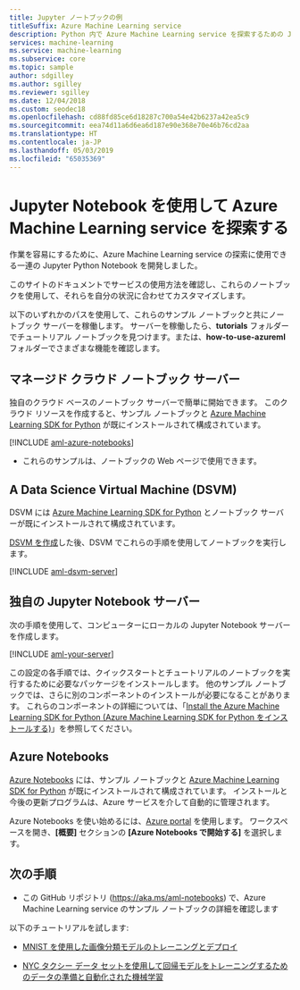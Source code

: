 ```yaml
---
title: Jupyter ノートブックの例
titleSuffix: Azure Machine Learning service
description: Python 内で Azure Machine Learning service を探索するための Jupyter Notebook の例を検索し、使用します。
services: machine-learning
ms.service: machine-learning
ms.subservice: core
ms.topic: sample
author: sdgilley
ms.author: sgilley
ms.reviewer: sgilley
ms.date: 12/04/2018
ms.custom: seodec18
ms.openlocfilehash: cd88fd85ce6d18287c700a54e42b6237a42ea5c9
ms.sourcegitcommit: eea74d11a6d6ea6d187e90e368e70e46b76cd2aa
ms.translationtype: HT
ms.contentlocale: ja-JP
ms.lasthandoff: 05/03/2019
ms.locfileid: "65035369"
---
```

# <a name="use-jupyter-notebooks-to-explore-azure-machine-learning-service"></a>Jupyter Notebook を使用して Azure Machine Learning service を探索する

作業を容易にするために、Azure Machine Learning service の探索に使用できる一連の Jupyter Python Notebook を開発しました。 

このサイトのドキュメントでサービスの使用方法を確認し、これらのノートブックを使用して、それらを自分の状況に合わせてカスタマイズします。 

以下のいずれかのパスを使用して、これらのサンプル ノートブックと共にノートブック サーバーを稼働します。  サーバーを稼働したら、**tutorials** フォルダーでチュートリアル ノートブックを見つけます。または、**how-to-use-azureml** フォルダーでさまざまな機能を確認します。

## <a name="a-managed-cloud-notebook-server"></a>マネージド クラウド ノートブック サーバー

独自のクラウド ベースのノートブック サーバーで簡単に開始できます。 このクラウド リソースを作成すると、サンプル ノートブックと [Azure Machine Learning SDK for Python](https://aka.ms/aml-sdk) が既にインストールされて構成されています。  

[!INCLUDE [aml-azure-notebooks](../../../includes/aml-azure-notebooks.md)]

* これらのサンプルは、ノートブックの Web ページで使用できます。

## <a name="a-data-science-virtual-machine-dsvm"></a>A Data Science Virtual Machine (DSVM)

DSVM には [Azure Machine Learning SDK for Python](https://aka.ms/aml-sdk) とノートブック サーバーが既にインストールされて構成されています。 

[DSVM を作成](how-to-configure-environment.md#dsvm)した後、DSVM でこれらの手順を使用してノートブックを実行します。

[!INCLUDE [aml-dsvm-server](../../../includes/aml-dsvm-server.md)]

## <a name="your-own-jupyter-notebook-server"></a>独自の Jupyter Notebook サーバー

次の手順を使用して、コンピューターにローカルの Jupyter Notebook サーバーを作成します。

[!INCLUDE [aml-your-server](../../../includes/aml-your-server.md)]

この設定の各手順では、クイックスタートとチュートリアルのノートブックを実行するために必要なパッケージをインストールします。  他のサンプル ノートブックでは、さらに別のコンポーネントのインストールが必要になることがあります。  これらのコンポーネントの詳細については、「[Install the Azure Machine Learning SDK for Python (Azure Machine Learning SDK for Python をインストールする)](https://docs.microsoft.com/python/api/overview/azure/ml/install)」を参照してください。

## <a name="azure-notebooks"></a>Azure Notebooks

[Azure Notebooks](https://notebooks.azure.com/) には、サンプル ノートブックと [Azure Machine Learning SDK for Python](https://aka.ms/aml-sdk) が既にインストールされて構成されています。 インストールと今後の更新プログラムは、Azure サービスを介して自動的に管理されます。

Azure Notebooks を使い始めるには、[Azure portal](https://portal.azure.com) を使用します。  ワークスペースを開き、**[概要]** セクションの **[Azure Notebooks で開始する]** を選択します。

## <a name="next-steps"></a>次の手順

+ この GitHub リポジトリ (https://aka.ms/aml-notebooks) で、Azure Machine Learning service のサンプル ノートブックの詳細を確認します

以下のチュートリアルを試します:
+ [MNIST を使用した画像分類モデルのトレーニングとデプロイ](tutorial-train-models-with-aml.md)

+ [NYC タクシー データ セットを使用して回帰モデルをトレーニングするためのデータの準備と自動化された機械学習](tutorial-data-prep.md)